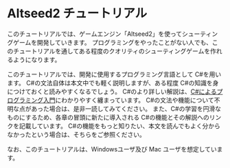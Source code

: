 # Altseed2 チュートリアル

このチュートリアルでは、ゲームエンジン「Altseed2」を使ってシューティングゲームを開発していきます。
プログラミングをやったことがない人でも、このチュートリアルを通してある程度のクオリティのシューティングゲームを作れるようになります。  

このチュートリアルでは、開発に使用するプログラミング言語として C#を用います。
C#の文法自体は本文中でも軽く説明しますが、ある程度 C#の知識を身につけておくと読みやすくなるでしょう。
C#のより詳しい解説は、[C#によるプログラミング入門](https://ufcpp.net/study/csharp/)にわかりやすく纏まっています。
C#の文法や機能について不明な点があった場合は、是非一読してみてください。
また、C#の学習を円滑なものにするため、各章の冒頭に新たに導入される C#の機能とその解説へのリンクを記載しています。
C#の機能をもっと知りたい、本文を読んでもよく分からなかったという場合は、そちらをご参照ください。  

なお、このチュートリアルは、Windowsユーザ及び Mac ユーザを想定しています。

